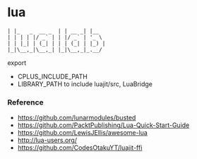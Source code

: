 # lua
```
| |_   _  __ _  | | __ _| |__  
| | | | |/ _` | | |/ _` | '_ \ 
| | |_| | (_| | | | (_| | |_) |
|_|\__,_|\__,_| |_|\__,_|_.__/ 
```
export 
* CPLUS_INCLUDE_PATH
* LIBRARY_PATH
to include luajit/src, LuaBridge

### Reference
* https://github.com/lunarmodules/busted
* https://github.com/PacktPublishing/Lua-Quick-Start-Guide
* https://github.com/LewisJEllis/awesome-lua
* http://lua-users.org/
* https://github.com/CodesOtakuYT/luajit-ffi
